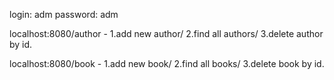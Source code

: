 
login: adm
password: adm

localhost:8080/author - 1.add new author/ 2.find all authors/ 3.delete author by id.

localhost:8080/book - 1.add new book/ 2.find all books/ 3.delete book by id.